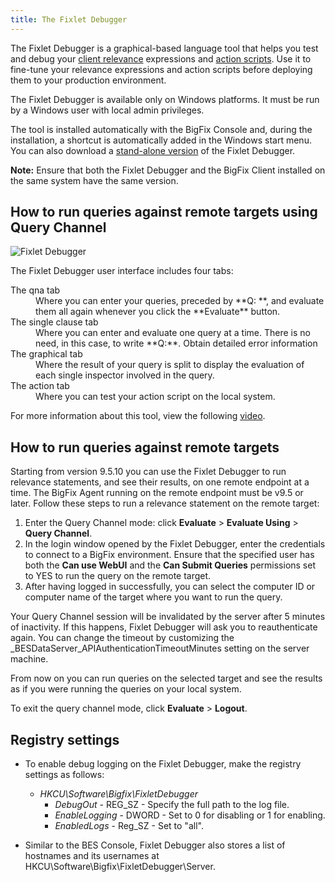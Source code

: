 ```yaml
---
title: The Fixlet Debugger
---
```


The Fixlet Debugger is a graphical-based language tool that helps you test and debug your [client relevance](https://developer.bigfix.com/relevance/guide/client/) expressions and [action scripts](https://developer.bigfix.com/action-script/guide/). Use it to fine-tune your relevance expressions and action scripts before deploying them to your production environment.

The Fixlet Debugger is available only on Windows platforms. It must be run by a Windows user with local admin privileges.

The tool is installed automatically with the BigFix Console and, during the installation, a shortcut is automatically added in the Windows start menu.
You can also download a [stand-alone version](http://support.bigfix.com/bes/release/ ) of the Fixlet Debugger. 

**Note:** Ensure that both the Fixlet Debugger and the BigFix Client installed on the same system have the same version.

## How to run queries against remote targets using Query Channel

![Fixlet Debugger](/static/img/fixlet_debugger.png)

The Fixlet Debugger user interface includes four tabs:
<dl>
   <dt>The qna tab</dt>
   <dd>Where you can enter your queries, preceded by **Q: **, and evaluate them all again whenever you click the **Evaluate** button.</dd>
   <dt>The single clause tab</dt>
   <dd>Where you can enter and evaluate one query at a time. There is no need, in this case, to write **Q:**. Obtain detailed error information</dd>
   <dt>The graphical tab</dt>
   <dd>Where the result of your query is split to display the evaluation of each single inspector involved in the query.</dd>
   <dt>The action tab</dt>
   <dd>Where you can test your action script on the local system.</dd>
   </dl>

For more information about this tool, view the following [video](https://www.youtube.com/watch?v=sujEc4HqXew).

## How to run queries against remote targets

Starting from version 9.5.10 you can use the Fixlet Debugger to run relevance statements, and see their results, on one remote endpoint at a time. The BigFix Agent running on the remote endpoint must be v9.5 or later.
Follow these steps to run a relevance statement on the remote target:
1. Enter the Query Channel mode: click **Evaluate** > **Evaluate Using** > **Query Channel**.
2. In the login window opened by the Fixlet Debugger, enter the credentials to connect to a BigFix environment. Ensure that the specified user has both the **Can use WebUI** and the **Can Submit Queries** permissions set to YES to run the query on the remote target.
3. After having logged in successfully, you can select the computer ID or computer name of the target where you want to run the query.

Your Query Channel session will be invalidated by the server after 5 minutes of inactivity. If this happens, Fixlet Debugger will ask you to reauthenticate again. You can change the timeout by customizing the _BESDataServer_APIAuthenticationTimeoutMinutes setting on the server machine.

From now on you can run queries on the selected target and see the results as if you were running the queries on your local system.

To exit the query channel mode, click **Evaluate** > **Logout**.

## Registry settings

+ To enable debug logging on the Fixlet Debugger, make the registry settings as follows: 
  * _HKCU\Software\Bigfix\FixletDebugger_
    * _DebugOut_ - REG_SZ - Specify the full path to the log file.
    * _EnableLogging_ - DWORD - Set to 0 for disabling or 1 for enabling.
    * _EnabledLogs_ - Reg_SZ -  Set to "all".

+ Similar to the BES Console, Fixlet Debugger also stores a list of hostnames and its usernames at HKCU\Software\Bigfix\FixletDebugger\Server.
